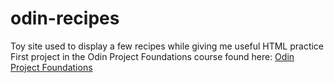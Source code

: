 # odin-recipes
Toy site used to display a few recipes while giving me useful HTML practice
First project in the Odin Project Foundations course found here: [Odin Project Foundations](https://www.theodinproject.com/paths/foundations/courses/foundations)